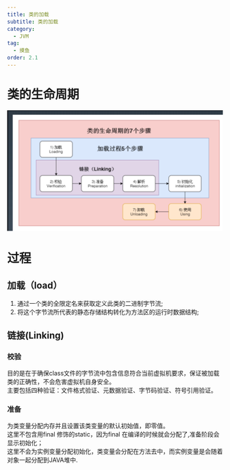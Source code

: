 ```yaml
---
title: 类的加载
subtitle: 类的加载
category:
  - JVM
tag:
  - 摸鱼
order: 2.1
---
```


# 类的生命周期
![Alt text](./image/02-1-1.png)

# 过程
## 加载（load）
1. 通过一个类的全限定名来获取定义此类的二进制字节流;
2. 将这个字节流所代表的静态存储结构转化为方法区的运行时数据结构;
## 链接(Linking)
### 校验
目的是在于确保class文件的字节流中包含信息符合当前虚拟机要求，保证被加载类的正确性，不会危害虚拟机自身安全。  
主要包括四种验证：文件格式验证、元数据验证、字节码验证、符号引用验证。
### 准备
为类变量分配内存并且设置该类变量的默认初始值，即零值。   
这里不包含用final 修饰的static，因为final 在编译的时候就会分配了,准备阶段会显示初始化；    
这里不会为实例变量分配初始化，类变量会分配在方法去中，而实例变量是会随着对象一起分配到JAVA堆中.